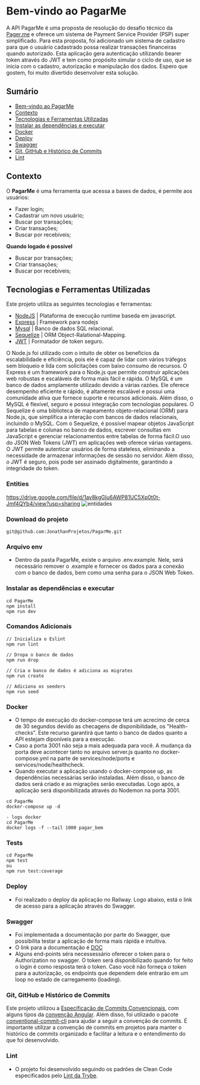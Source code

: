 # Bem-vindo ao PagarMe
A API PagarMe é uma proposta de resolução do desafio técnico da [Pager.me](https://github.com/pagarme/vagas/blob/master/desafios/software-engineer-backend/README.md) e oferece um sistema de Payment Service Provider (PSP) super simplificado. Para esta proposta, foi adicionado um sistema de cadastro para que o usuário cadastrado possa realizar transações financeiras quando autorizado. Esta aplicação gera autenticação utilizando bearer token através do JWT e tem como propósito simular o ciclo de uso, que se inicia com o cadastro, autorização e manipulação dos dados. Espero que gostem, foi muito divertido desenvolver esta solução.
 
</details>

## Sumário
- [Bem-vindo ao PagarMe](#Bem-vindo-ao-PagarMe)
- [Contexto](#contexto)
- [Tecnologias e Ferramentas Utilizadas](#tecnologias-e-ferramentas-utilizadas)
- [Instalar as dependências e executar](#instalar-as-dependências-e-executar)
- [Docker](#Docker)
- [Deploy](#Deploy)
- [Swagger](#Swagger)
- [Git, GitHub e Histórico de Commits](#git-github-e-histórico-de-commits)
- [Lint](#lint)

## Contexto
O __PagarMe__ é uma ferramenta que acessa a bases de dados, é permite aos usuários:
- Fazer login;
- Cadastrar um novo usuário;
- Buscar por transações;
- Criar transações;
- Buscar por recebiveis;

__Quando logado é possivel__
- Buscar por transações;
- Criar transações;
- Buscar por recebiveis;

## Tecnologias e Ferramentas Utilizadas

Este projeto utiliza as seguintes tecnologias e ferramentas:

- [NodeJS](https://nodejs.org/en/) | Plataforma de execução runtime baseda em javascript.
- [Express](https://expressjs.com/pt-br/) | Framework para nodejs 
- [Mysql](https://dev.mysql.com/doc/) | Banco de dados SQL relacional.
- [Sequelize](https://sequelize.org/docs/) | ORM Object-Ralational-Mapping.
- [JWT](https://jwt.io/) | Formatador de token seguro.

O Node.js foi utilizado com o intuito de obter os benefícios da escalabilidade e eficiência, pois ele é capaz de lidar com vários tráfegos sem bloqueio e lida com solicitações com baixo consumo de recursos. O Express é um framework para o Node.js que permite construir aplicações web robustas e escaláveis de forma mais fácil e rápida. O MySQL é um banco de dados amplamente utilizado devido a várias razões. Ele oferece desempenho eficiente e rápido, é altamente escalável e possui uma comunidade ativa que fornece suporte e recursos adicionais. Além disso, o MySQL é flexível, seguro e possui integração com tecnologias populares. O Sequelize é uma biblioteca de mapeamento objeto-relacional (ORM) para Node.js, que simplifica a interação com bancos de dados relacionais, incluindo o MySQL. Com o Sequelize, é possível mapear objetos JavaScript para tabelas e colunas no banco de dados, escrever consultas em JavaScript e gerenciar relacionamentos entre tabelas de forma fácil.O uso do JSON Web Tokens (JWT) em aplicações web oferece várias vantagens. O JWT permite autenticar usuários de forma stateless, eliminando a necessidade de armazenar informações de sessão no servidor. Além disso, o JWT é seguro, pois pode ser assinado digitalmente, garantindo a integridade do token.
### Entities
https://drive.google.com/file/d/1av8kgGIu6AWP81UC5Xp0t0t-Jmf4QYb4/view?usp=sharing
<img src='https://drive.google.com/file/d/1av8kgGIu6AWP81UC5Xp0t0t-Jmf4QYb4' alt='entidades'/>

### Download do projeto
```
git@github.com:JonathanProjetos/PagarMe.git
```

### Arquivo env
- Dentro da pasta PagarMe, existe o arquivo .env.example. Nele, será necessário remover o .example e fornecer os dados para a conexão com o banco de dados, bem como uma senha para o JSON Web Token.

### Instalar as dependências e executar
```
cd PagarMe
npm install
npm run dev
```
### Comandos Adicionais
```
// Inicializa o Eslint
npm run lint

// Dropa o banco de dados
npm run drop

// Cria o banco de dados é adiciona as migrates
npm run create

// Adiciona os seeders
npm run seed 
```
### Docker
 - O tempo de execução do docker-compose terá um acrecimo de cerca de 30 segundos devido as checagens de disponibilidade, os "Health-checks". Este recurso garantirá que tanto o banco de dados quanto a API estejam diponíveis para a execução.
 - Caso a porta 3001 não seja a mais adequada para você. A mudança da porta deve acontecer tanto no arquivo server.js quanto no docker-compose.yml na parte de services/node/ports e services/node/healthcheck.
 - Quando executar a aplicação usando o docker-compose up, as dependências necessárias serão instaladas. Além disso, o banco de dados será criado e as migrações serão executadas. Logo após, a aplicação será disponibilizada através do Nodemon na porta 3001.
```
cd PagarMe
docker-compose up -d

- logs docker
cd PagarMe
docker logs -f --tail 1000 pagar_bem
```

### Tests
```
cd PagarMe
npm test
ou 
npm run test:coverage
```
### Deploy
- Foi realizado o deploy da aplicação no Railway. Logo abaixo, está o link de acesso para a aplicação através do Swagger.

### Swagger
- Foi implementada a documentação por parte do Swagger, que possibilita testar a aplicação de forma mais rápida e intuitiva.
- O link para a documentação é [DOC](https://pagarme-production.up.railway.app/docs)
- Alguns end-points séra necessessário oferecer o token para o Authorization no swagger. O token será disponibilizado quando for feito o login é como resposta terá o token. Caso você não forneça o token para a autorização, os endpoints que dependem dele entrarão em um loop no estado de carregamento (loading).


### Git, GitHub e Histórico de Commits
Este projeto utilizou a [Especificação de Commits Convencionais](https://www.conventionalcommits.org/en/v1.0.0/), com alguns tipos da [convenção Angular](https://github.com/angular/angular/blob/22b96b9/CONTRIBUTING.md#-commit-message-guidelines). Além disso, foi utilizado o pacote [conventional-commit-cli](https://www.npmjs.com/package/conventional-commit-cli) para ajudar a seguir a convenção de commits. É importante utilizar a convenção de commits em projetos para manter o histórico de commits organizado e facilitar a leitura e o entendimento do que foi desenvolvido.


### Lint
- O projeto foi desenvolvido seguindo os padrões de Clean Code especificados pelo [Lint da Trybe](https://github.com/betrybe/eslint-config-trybe).
